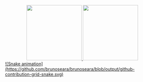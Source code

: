 <div align="center">
  <a href="https://github.com/rafaballerini">
  <img height="180em" src="https://github-readme-stats.vercel.app/api?username=brunoseara&show_icons=true&theme=dracula&include_all_commits=true&count_private=true"/>
  <img height="180em" src="https://github-readme-stats.vercel.app/api/top-langs/?username=brunoseara&layout=compact&langs_count=7&theme=dracula"/>
</div>
  <div>
![Snake animation](https://github.com/brunoseara/brunoseara/blob/output/github-contribution-grid-snake.svg)
  </div>
